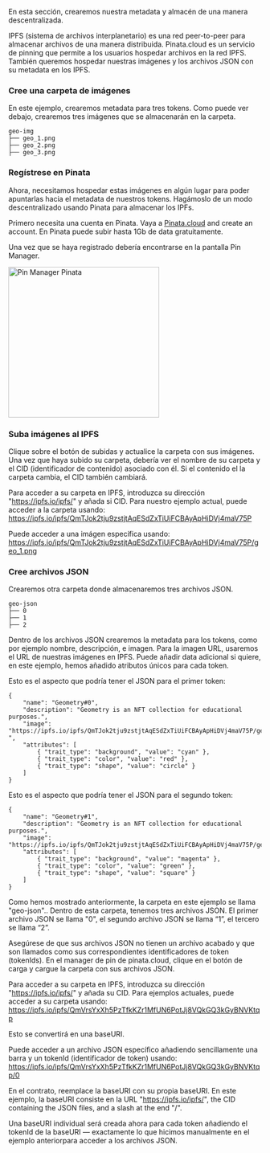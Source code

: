 En esta sección, crearemos nuestra metadata y almacén de una manera descentralizada. 

IPFS (sistema de archivos interplanetario) es una red peer-to-peer para almacenar  archivos de una manera distribuida. Pinata.cloud es un servicio de pinning que permite a los usuarios hospedar archivos en la red IPFS. También queremos hospedar nuestras imágenes y  los archivos JSON con su metadata en los  IPFS.

### Cree una carpeta de imágenes
En este ejemplo, crearemos metadata para tres tokens. Como puede ver debajo, crearemos tres imágenes que se almacenarán en la carpeta.

```
geo-img
├── geo_1.png
├── geo_2.png
├── geo_3.png
```

### Regístrese en Pinata
Ahora, necesitamos hospedar estas imágenes en algún lugar para poder apuntarlas hacia el metadata de nuestros tokens. Hagámoslo de un modo descentralizado usando Pinata para almacenar los IPFs.

Primero necesita una cuenta en Pinata. Vaya a <a href="https://app.pinata.cloud/register" target="_blank">Pinata.cloud</a> and create an account. En Pinata puede subir hasta 1Gb de data gratuitamente. 

Una vez que se haya registrado debería encontrarse en la pantalla Pin Manager. 

<img src="https://i.imgur.com/yKpD65m.png" alt="Pin Manager Pinata" width="300"/>

### Suba imágenes al IPFS
Clique sobre el botón de subidas y actualice la carpeta con sus imágenes. 
Una vez que haya subido su carpeta, debería ver el nombre de su carpeta y el CID (identificador de contenido) asociado con él. Si el contenido el la carpeta cambia, el CID también cambiará. 

Para acceder a su carpeta en IPFS, introduzca su dirección  "https://ipfs.io/ipfs/" y añada si CID. Para nuestro ejemplo actual, puede acceder a la carpeta usando: <a href="https://ipfs.io/ipfs/QmTJok2tju9zstjtAqESdZxTiUiFCBAyApHiDVj4maV75P" target="_blank">https://ipfs.io/ipfs/QmTJok2tju9zstjtAqESdZxTiUiFCBAyApHiDVj4maV75P</a>

Puede acceder a una imágen específica usando: <a href="https://ipfs.io/ipfs/QmTJok2tju9zstjtAqESdZxTiUiFCBAyApHiDVj4maV75P/geo_1.png" target="_blank">
    https://ipfs.io/ipfs/QmTJok2tju9zstjtAqESdZxTiUiFCBAyApHiDVj4maV75P/geo_1.png
</a>

### Cree archivos JSON 
Crearemos otra carpeta donde almacenaremos tres archivos JSON. 

```
geo-json
├── 0
├── 1
├── 2
```
Dentro de los archivos JSON crearemos la metadata para los tokens, como por ejemplo nombre, descripción, e imagen. Para la imagen URL, usaremos el URL de nuestras imágenes en IPFS. Puede añadir data adicional si quiere, en este ejemplo, hemos añadido atributos únicos para cada token. 

Esto es el aspecto que podría tener el JSON para el primer token: 

```
{
    "name": "Geometry#0",
    "description": "Geometry is an NFT collection for educational purposes.",
    "image": "https://ipfs.io/ipfs/QmTJok2tju9zstjtAqESdZxTiUiFCBAyApHiDVj4maV75P/geo_1.png
",
    "attributes": [
        { "trait_type": "background", "value": "cyan" },
        { "trait_type": "color", "value": "red" },
        { "trait_type": "shape", "value": "circle" }
    ]
}

```
Esto es el aspecto que podría tener el JSON para el segundo  token: 

```
{
    "name": "Geometry#1",
    "description": "Geometry is an NFT collection for educational purposes.",
    "image": "https://ipfs.io/ipfs/QmTJok2tju9zstjtAqESdZxTiUiFCBAyApHiDVj4maV75P/geo_2.png",
    "attributes": [
        { "trait_type": "background", "value": "magenta" },
        { "trait_type": "color", "value": "green" },
        { "trait_type": "shape", "value": "square" }
    ]
}
```

Como hemos mostrado anteriormente, la carpeta en este ejemplo se llama "geo-json".. Dentro de esta carpeta, tenemos tres archivos JSON. El primer archivo JSON se llama "0", el segundo archivo JSON se llama “1”, el tercero se llama “2”.

Asegúrese de que sus archivos JSON no tienen un archivo acabado y que son llamados como sus correspondientes identificadores de token (tokenIds).
En el manager de pin de pinata.cloud, clique en el botón de carga y cargue la carpeta con sus archivos JSON. 

Para acceder a su carpeta en IPFS, introduzca su dirección "https://ipfs.io/ipfs/" y añada su CID. Para ejemplos actuales, puede acceder a su carpeta usando:
<a href="https://ipfs.io/ipfs/QmVrsYxXh5PzTfkKZr1MfUN6PotJj8VQkGQ3kGyBNVKtqp" target="_blank">
    https://ipfs.io/ipfs/QmVrsYxXh5PzTfkKZr1MfUN6PotJj8VQkGQ3kGyBNVKtqp
</a>

Esto se convertirá en una baseURI.

Puede acceder a un archivo JSON específico añadiendo sencillamente una barra y un tokenId (identificador de token) usando: 
<a href="https://ipfs.io/ipfs/QmVrsYxXh5PzTfkKZr1MfUN6PotJj8VQkGQ3kGyBNVKtqp/0" target="_blank">
    https://ipfs.io/ipfs/QmVrsYxXh5PzTfkKZr1MfUN6PotJj8VQkGQ3kGyBNVKtqp/0
</a>

En el contrato, reemplace la baseURI con su propia baseURI. En este ejemplo, la baseURI consiste en la URL "https://ipfs.io/ipfs/", the CID containing the JSON files, and a slash at the end "/".

Una baseURI individual será creada ahora para cada token añadiendo el tokenId de la baseURI — exactamente lo que hicimos manualmente en el ejemplo a­nteriorpara acceder a los archivos JSON.
